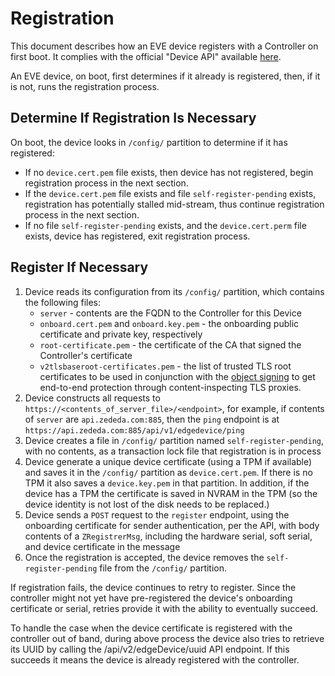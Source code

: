 # Registration

This document describes how an EVE device registers with a Controller on first boot. It complies with the official "Device API" available [here](../api/APIv2.md).

An EVE device, on boot, first determines if it already is registered, then, if it is not, runs the registration process.

## Determine If Registration Is Necessary

On boot, the device looks in `/config/` partition to determine if it has registered:

* If no `device.cert.pem` file exists, then device has not registered, begin registration process in the next section.
* If the `device.cert.pem` file exists and file `self-register-pending` exists, registration has potentially stalled mid-stream, thus continue registration process in the next section.
* If no file `self-register-pending` exists, and the `device.cert.perm` file exists, device has registered, exit registration process.

## Register If Necessary

1. Device reads its configuration from its `/config/` partition, which contains the following files:
    * `server` - contents are the FQDN to the Controller for this Device
    * `onboard.cert.pem` and `onboard.key.pem` - the onboarding public certificate and private key, respectively
    * `root-certificate.pem` - the certificate of the CA that signed the Controller's certificate
    * `v2tlsbaseroot-certificates.pem` - the list of trusted TLS root certificates to be used in conjunction with the [object signing](../api/OBJECT-SIGNING.md) to get end-to-end protection through content-inspecting TLS proxies.
1. Device constructs all requests to `https://<contents_of_server_file>/<endpoint>`, for example, if contents of `server` are `api.zededa.com:885`, then the `ping` endpoint is at `https://api.zededa.com:885/api/v1/edgedevice/ping`
1. Device creates a file in `/config/` partition named `self-register-pending`, with no contents, as a transaction lock file that registration is in process
1. Device generate a unique device certificate (using a TPM if available) and saves it in the `/config/` partition as `device.cert.pem`. If there is no TPM it also saves a `device.key.pem` in that partition. In addition, if the device has a TPM the certificate is saved in NVRAM in the TPM (so the device identity is not lost of the disk needs to be replaced.)
1. Device sends a `POST` request to the `register` endpoint, using the onboarding certificate for sender authentication, per the API, with body contents of a `ZRegistrerMsg`, including the hardware serial, soft serial, and device certificate in the message
1. Once the registration is accepted, the device removes the `self-register-pending` file from the `/config/` partition.

If registration fails, the device continues to retry to register. Since the controller might not yet have pre-registered the device's onboarding certificate or serial, retries provide it with the ability to eventually succeed.

To handle the case when the device certificate is registered with the controller out of band, during above process the device also tries to retrieve its UUID by calling the /api/v2/edgeDevice/uuid API endpoint. If this succeeds it means the device is already registered with the controller.
